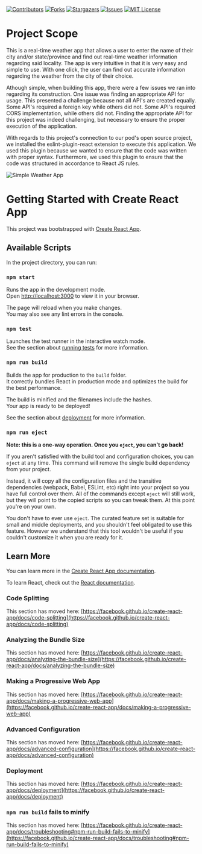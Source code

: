 [![Contributors][contributors-shield]][contributors-url]
[![Forks][forks-shield]][forks-url]
[![Stargazers][stars-shield]][stars-url]
[![Issues][issues-shield]][issues-url]
[![MIT License][license-shield]][license-url]

# Project Scope

This is a real-time weather app that allows a user to enter the name of their city and/or state/province and find out real-time weather information regarding said locality. The app is very intuitive in that it is very easy and simple to use. With one click, the user can find out accurate information regarding the weather from the city of their choice. 

Athough simple, when building this app, there were a few issues we ran into regarding its construction. One issue was finding an appropriate API for usage. This presented a challenge because not all API's are created equally. Some API's required a foreign key while others did not. Some API's required CORS implementation, while others did not. Finding the appropriate API for this project was indeed challenging, but necessary to ensure the proper execution of the application. 

With regards to this project's connection to our pod's open source project, we installed the eslint-plugin-react extension to execute this application. We used this plugin because we wanted to ensure that the code was written with proper syntax. Furthermore, we used this plugin to ensure that the code was structured in accordance to React JS rules. 

![Simple Weather App](https://user-images.githubusercontent.com/52366381/172101559-21f44e99-9339-468b-9c22-9103d36a21c5.JPG)


# Getting Started with Create React App

This project was bootstrapped with [Create React App](https://github.com/facebook/create-react-app).

## Available Scripts

In the project directory, you can run:

### `npm start`

Runs the app in the development mode.\
Open [http://localhost:3000](http://localhost:3000) to view it in your browser.

The page will reload when you make changes.\
You may also see any lint errors in the console.

### `npm test`

Launches the test runner in the interactive watch mode.\
See the section about [running tests](https://facebook.github.io/create-react-app/docs/running-tests) for more information.

### `npm run build`

Builds the app for production to the `build` folder.\
It correctly bundles React in production mode and optimizes the build for the best performance.

The build is minified and the filenames include the hashes.\
Your app is ready to be deployed!

See the section about [deployment](https://facebook.github.io/create-react-app/docs/deployment) for more information.

### `npm run eject`

**Note: this is a one-way operation. Once you `eject`, you can't go back!**

If you aren't satisfied with the build tool and configuration choices, you can `eject` at any time. This command will remove the single build dependency from your project.

Instead, it will copy all the configuration files and the transitive dependencies (webpack, Babel, ESLint, etc) right into your project so you have full control over them. All of the commands except `eject` will still work, but they will point to the copied scripts so you can tweak them. At this point you're on your own.

You don't have to ever use `eject`. The curated feature set is suitable for small and middle deployments, and you shouldn't feel obligated to use this feature. However we understand that this tool wouldn't be useful if you couldn't customize it when you are ready for it.

## Learn More

You can learn more in the [Create React App documentation](https://facebook.github.io/create-react-app/docs/getting-started).

To learn React, check out the [React documentation](https://reactjs.org/).

### Code Splitting

This section has moved here: [https://facebook.github.io/create-react-app/docs/code-splitting](https://facebook.github.io/create-react-app/docs/code-splitting)

### Analyzing the Bundle Size

This section has moved here: [https://facebook.github.io/create-react-app/docs/analyzing-the-bundle-size](https://facebook.github.io/create-react-app/docs/analyzing-the-bundle-size)

### Making a Progressive Web App

This section has moved here: [https://facebook.github.io/create-react-app/docs/making-a-progressive-web-app](https://facebook.github.io/create-react-app/docs/making-a-progressive-web-app)

### Advanced Configuration

This section has moved here: [https://facebook.github.io/create-react-app/docs/advanced-configuration](https://facebook.github.io/create-react-app/docs/advanced-configuration)

### Deployment

This section has moved here: [https://facebook.github.io/create-react-app/docs/deployment](https://facebook.github.io/create-react-app/docs/deployment)

### `npm run build` fails to minify

This section has moved here: [https://facebook.github.io/create-react-app/docs/troubleshooting#npm-run-build-fails-to-minify](https://facebook.github.io/create-react-app/docs/troubleshooting#npm-run-build-fails-to-minify)





[contributors-shield]: https://img.shields.io/github/contributors/ROSSROSALES/-current-weather-location
[contributors-url]: https://github.com/ROSSROSALES/-current-weather-location/graphs/contributors
[forks-shield]: https://img.shields.io/github/forks/ROSSROSALES/-current-weather-location
[forks-url]: https://github.com/ROSSROSALES/-current-weather-location/network/members
[stars-shield]: https://img.shields.io/github/stars/ROSSROSALES/-current-weather-location
[stars-url]: https://github.com/ROSSROSALES/-current-weather-location/stargazers
[issues-shield]: https://img.shields.io/github/issues/ROSSROSALES/-current-weather-location
[issues-url]: https://github.com/ROSSROSALES/-current-weather-location/issues
[license-shield]: https://img.shields.io/github/license/ROSSROSALES/-current-weather-location
[license-url]: https://github.com/ROSSROSALES/-current-weather-location/blob/master/LICENSE.md
